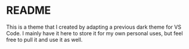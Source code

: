 # README

This is a theme that I created by adapting a previous dark theme for VS Code. I mainly have it here to store it for my own personal uses, but feel free to pull it and use it as well.
